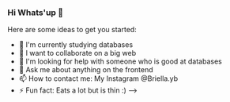### Hi Whats'up 👋

Here are some ideas to get you started:

- 🌱 I'm currently studying databases
- 👯 I want to collaborate on a big web
- 🤔 I'm looking for help with someone who is good at databases
- 💬 Ask me about anything on the frontend
- 📫 How to contact me: My Instagram @Briella.yb
- ⚡ Fun fact: Eats a lot but is thin :)
-->
